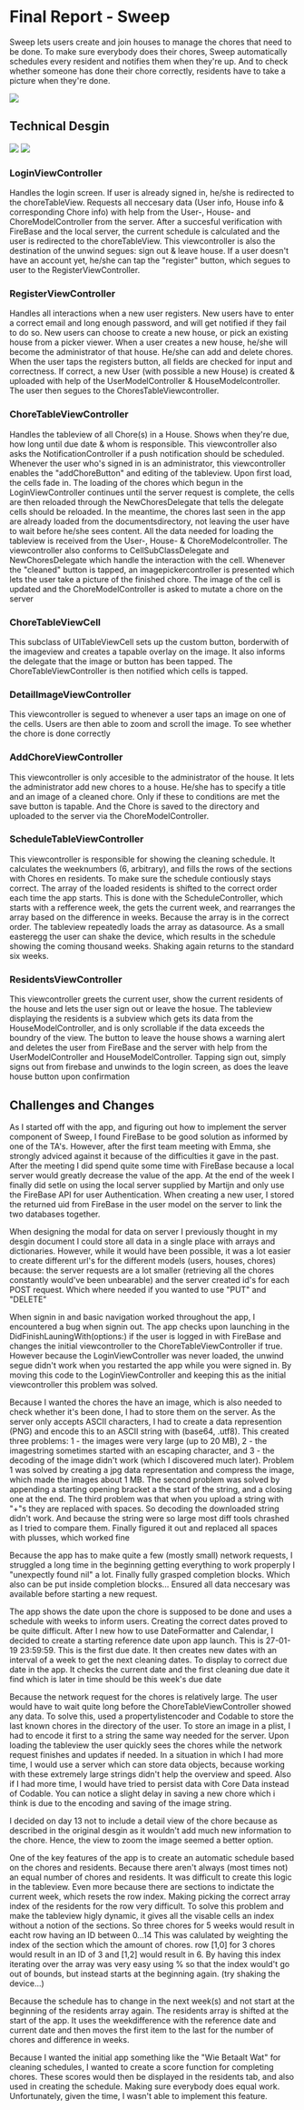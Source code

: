 # Final Report - Sweep

Sweep lets users create and join houses to manage the chores that need to be done. To make sure everybody does their chores, Sweep automatically schedules every resident and notifies them when they're up. And to check whether someone has done their chore correctly, residents have to take a picture when they're done.

![](doc/chores.PNG)

## Technical Desgin
![](doc/finalDesign.png)
![](doc/finalUtilityModels.png)

### LoginViewController
Handles the login screen. If user is already signed in, he/she is redirected to the choreTableView. Requests all neccesary data (User info, House info & corresponding Chore info) with help from the User-, House- and ChoreModelController from the server. After a succesful verification with FireBase and the local server, the current schedule is calculated and the user is redirected to the choreTableView. This viewcontroller is also the destination of the unwind segues: sign out & leave house. If a user doesn't have an account yet, he/she can tap the "register" button, which segues to user to the RegisterViewController. 

### RegisterViewController
Handles all interactions when a new user registers. New users have to enter a correct email and long enough password, and will get notified if they fail to do so. New users can choose to create a new house, or pick an existing house from a picker viewer. When a user creates a new house, he/she will become the administrator of that house. He/she can add and delete chores. When the user taps the registers button, all fields are checked for input and correctness. If correct, a new User (with possible a new House) is created & uploaded with help of the UserModelController & HouseModelcontroller. The user then segues to the ChoresTableViewcontroller.

### ChoreTableViewController
Handles the tableview of all Chore(s) in a House. Shows when they're due, how long until due date & whom is responsible. This viewcontroller also asks the NotificationController if a push notification should be scheduled. Whenever the user who's signed in is an administrator, this viewcontroller enables the "addChoreButton" and editing of the tableview. Upon first load, the cells fade in. The loading of the chores which begun in the LoginViewController continues until the server request is complete, the cells are then reloaded through the NewChoresDelegate that tells the delegate cells should be reloaded. In the meantime, the chores last seen in the app are already loaded from the documentsdirectory, not leaving the user have to wait before he/she sees content. All the data needed for loading the tableview is received from the User-, House- & ChoreModelcontroller. The viewcontroller also conforms to CellSubClassDelegate and NewChoresDelegate which handle the interaction with the cell.
Whenever the "cleaned" button is tapped, an imagepickercontroller is presented which lets the user take a picture of the finished chore. The image of the cell is updated and the ChoreModelController is asked to mutate a chore on the server

### ChoreTableViewCell
This subclass of UITableViewCell sets up the custom button, borderwith of the imageview and creates a tapable overlay on the image. It also informs the delegate that the image or button has been tapped. The ChoreTableViewController is then notified which cells is tapped.

### DetailImageViewController
This viewcontroller is segued to whenever a user taps an image on one of the cells. Users are then able to zoom and scroll the image. To see whether the chore is done correctly

### AddChoreViewController
This viewcontroller is only accesible to the administrator of the house. It lets the administrator add new chores to a house. He/she has to specify a title and an image of a cleaned chore. Only if these to conditions are met the save button is tapable. And the Chore is saved to the directory and uploaded to the server via the ChoreModelController.

### ScheduleTableViewController
This viewcontroller is responsible for showing the cleaning schedule. It calculates the weeknumbers (6, arbitrary), and fills the rows of the sections with Chores en residents. To make sure the schedule contiously stays correct. The array of the loaded residents is shifted to the correct order each time the app starts. This is done with the ScheduleController, which starts with a refference week, the gets the current week, and rearranges the array based on the difference in weeks. Because the array is in the correct order. The tableview repeatedly loads the array as datasource. As a small easteregg the user can shake the device, which results in the schedule showing the coming thousand weeks. Shaking again returns to the standard six weeks.

### ResidentsViewController
This viewcontroller greets the current user, show the current residents of the house and lets the user sign out or leave the hosue. The tableview displaying the residents is a subview which gets its data from the HouseModelController, and is only scrollable if the data exceeds the boundry of the view. The button to leave the house shows a warning alert and deletes the user from FireBase and the server with help from the UserModelController and HouseModelController. Tapping sign out, simply signs out from firebase and unwinds to the login screen, as does the leave house button upon confirmation

## Challenges and Changes
As I started off with the app, and figuring out how to implement the server component of Sweep, I found FireBase to be good solution as informed by one of the TA's. However, after the first team meeting with Emma, she strongly adviced against it because of the difficulties it gave in the past. After the meeting I did spend quite some time with FireBase because a local server would greatly decrease the value of the app. At the end of the week I finally did setle on using the local server supplied by Martijn and only use the FireBase API for user Authentication. When creating a new user, I stored the returned uid from FireBase in the user model on the server to link the two databases together.

When designing the modal for data on server I previously thought in my desgin document I could store all data in a single place with arrays and dictionaries. However, while it would have been possible, it was a lot easier to create different url's for the different models (users, houses, chores) because: the server requests are a lot smaller (retrieving all the chores constantly would've been unbearable) and the server created id's for each POST request. Which where needed if you wanted to use "PUT" and "DELETE"

When signin in and basic navigation worked throughout the app, I encountered a bug when signin out. The app checks upon launching in the DidFinishLauningWith(options:) if the user is logged in with FireBase and changes the initial viewcontroller to the ChoreTableViewController if true. However because the LoginViewController was never loaded, the unwind segue didn't work when you restarted the app while you were signed in. By moving this code to the LoginViewController and keeping this as the initial viewcontroller this problem was solved.

Because I wanted the chores the have an image, which is also needed to check whether it's been done, I had to store them on the server. As the server only accepts ASCII characters, I had to create a data represention (PNG) and encode this to an ASCII string with (base64, .utf8). This created three problems: 1 - the images were very large (up to 20 MB), 2 - the imagestring sometimes started with an escaping character, and 3 - the decoding of the image didn't work (which I discovered much later). Problem 1 was solved by creating a jpg data representation and compress the image, which made the images about 1 MB. The second problem was solved by appending a starting opening bracket a the start of the string, and a closing one at the end. The third problem was that when you upload a string with "+"s they are replaced with spaces. So decoding the downloaded string didn't work. And because the string were so large most diff tools chrashed as I tried to compare them. Finally figured it out and replaced all spaces with plusses, which worked fine

Because the app has to make quite a few (mostly small) network requests, I struggled a long time in the beginning getting everything to work properply I "unexpectly found nil" a lot. Finally fully grasped completion blocks. Which also can be put inside completion blocks... Ensured all data neccesary was available before starting a new request.  

The app shows the date upon the chore is supposed to be done and uses a schedule with weeks to inform users. Creating the correct dates proved to be quite difficult. After I new how to use DateFormatter and Calendar, I decided to create a starting reference date upon app launch. This is 27-01-19 23:59:59. This is the first due date. It then creates new dates with an interval of a week to get the next cleaning dates. To display to correct due date in the app. It checks the current date and the first cleaning due date it find which is later in time should be this week's due date

Because the network request for the chores is relatively large. The user would have to wait quite long before the ChoreTableViewController showed any data. To solve this, used a propertylistencoder and Codable to store the last known chores in the directory of the user. To store an image in a plist, I had to encode it first to a string the same way needed for the server. Upon loading the tableview the user quickly sees the chores while the network request finishes and updates if needed. In a situation in which I had more time, I would use a server which can store data objects, because working with these extremely large strings didn't help the overview and speed. Also if I had more time, I would have tried to persist data with Core Data instead of Codable. You can notice a slight delay in saving a new chore which i think is due to the encoding and saving of the image string.

I decided on day 13 not to include a detail view of the chore because as described in the original desgin as it wouldn't add much new information to the chore. Hence, the view to zoom the image seemed a better option. 

One of the key features of the app is to create an automatic schedule based on the chores and residents. Because there aren't always (most times not) an equal number of chores and residents. It was difficult to create this logic in the tableview. Even more because there are sections to indictate the current week, which resets the row index. Making picking the correct array index of the residents for the row very difficult. To solve this problem and make the tableview higly dynamic, it gives all the visable cells an index without a notion of the sections. So three chores for 5 weeks would result in eacht row having an ID between 0...14 This was calulated by weighting the index of the section which the amount of chores. row \[1,0] for 3 chores would result in an ID of 3 and \[1,2] would result in 6.
By having this index iterating over the array was very easy using % so that the index would't go out of bounds, but instead starts at the beginning again. (try shaking the device...)

Because the schedule has to change in the next week(s) and not start at the beginning of the residents array again. The residents array is shifted at the start of the app. It uses the weekdifference with the reference date and current date and then moves the first item to the last for the number of chores and difference in weeks.

Because I wanted the initial app something like the "Wie Betaalt Wat" for cleaning schedules, I wanted to create a score function for completing chores. These scores would then be displayed in the residents tab, and also used in creating the schedule. Making sure everybody does equal work. Unfortunately, given the time, I wasn't able to implement this feature. 







